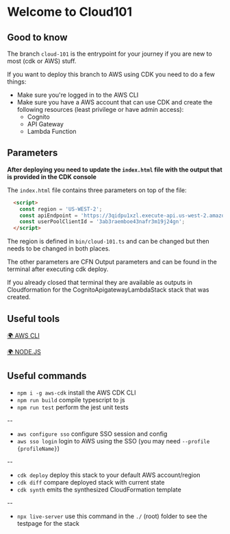# Welcome to Cloud101

## Good to know

The branch `cloud-101` is the entrypoint for your journey if you are new to most (cdk or AWS) stuff.

If you want to deploy this branch to AWS using CDK you need to do a few things:

* Make sure you're logged in to the AWS CLI
* Make sure you have a AWS account that can use CDK and create the following resources (least privilege or have admin access):
  * Cognito
  * API Gateway
  * Lambda Function

## Parameters

**After deploying you need to update the `index.html` file with the output that is provided in the CDK console**

The `index.html` file contains three parameters on top of the file:

```html
  <script>
    const region = 'US-WEST-2';
    const apiEndpoint = 'https://3qidpu1xzl.execute-api.us-west-2.amazonaws.com/prod/';
    const userPoolClientId = '3ab3raemboe43nafr3m19j24gn';
  </script>
```

The region is defined in `bin/cloud-101.ts` and can be changed but then needs to be changed in both places.

The other parameters are CFN Output parameters and can be found in the terminal after executing cdk deploy.

If you already closed that terminal they are available as outputs in Cloudformation for the CognitoApigatewayLambdaStack stack that was created.

## Useful tools

[🌍 AWS CLI](https://docs.aws.amazon.com/cli/latest/userguide/getting-started-install.html)

[🌍 NODE.JS](https://nodejs.org/en/download)

## Useful commands

* `npm i -g aws-cdk`   install the AWS CDK CLI
* `npm run build`      compile typescript to js
* `npm run test`       perform the jest unit tests

--

* `aws configure sso`  configure SSO session and config
* `aws sso login`      login to AWS using the SSO (you may need `--profile {profileName}`)

--

* `cdk deploy`         deploy this stack to your default AWS account/region
* `cdk diff`           compare deployed stack with current state
* `cdk synth`          emits the synthesized CloudFormation template

--

* `npx live-server`    use this command in the `./` (root) folder to see the testpage for the stack
